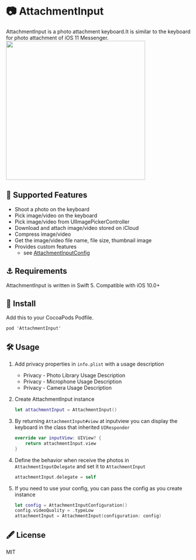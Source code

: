 📷 AttachmentInput 
===

AttachmentInput is a photo attachment keyboard.It is similar to the keyboard for photo attachment of iOS 11 Messenger.  
<img src="https://github.com/cybozu/AttachmentInput/raw/master/AttachmentInput.gif" width="380px"/>

##  🍱 Supported Features
* Shoot a photo on the keyboard
* Pick image/video on the keyboard
* Pick image/video from UIImagePickerController
* Download and attach image/video stored on iCloud
* Compress image/video
* Get the image/video file name, file size, thumbnail image
* Provides custom features
  * see [AttachmentInputConfig](https://github.com/cybozu/AttachmentInput/blob/master/AttachmentInput/AttachmentInput/AttachmentInputConfiguration.swift)

## ⚓  Requirements
AttachmentInput is written in Swift 5. Compatible with iOS 10.0+

## 🏃 Install
Add this to your CocoaPods Podfile.
```
pod 'AttachmentInput'
```
## 🛠️ Usage
1. Add privacy properties in `info.plist` with a usage description
    * Privacy - Photo Library Usage Description  
    * Privacy - Microphone Usage Description  
    * Privacy - Camera Usage Description  
1. Create AttachmentInput instance
    ``` swift
    let attachmentInput = AttachmentInput()
    ```
1. By returning `AttachmentInput#view` at inputview you can display the keyboard in the class that inherited `UIResponder`
    ``` swift
    override var inputView: UIView? {
        return attachmentInput.view
    }
    ```

1. Define the behavior when receive the photos in `AttachmentInputDelegate` and set it to `AttachmentInput`
    ``` swift
    attachmentInput.delegate = self
    ```
1. If you need to use your config, you can pass the config as you create instance
    ``` swift
    let config = AttachmentInputConfiguration()
    config.videoQuality = .typeLow
    attachmentInput = AttachmentInput(configuration: config)
    ```

## 🖋️ License
MIT
